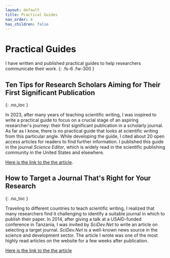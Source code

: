 ```yaml
---
layout: default
title: Practical Guides
nav_order: 4
has_children: false
---
```


# Practical Guides

I have written and published practical guides to help researchers communicate their work.
{: .fs-6 .fw-300 }

## Ten Tips for Research Scholars Aiming for Their First Significant Publication
{: .no_toc }

In 2023, after many years of teaching scientific writing, I was inspired to write a practical guide to focus on a crucial stage of an aspiring researcher's journey: their first significant publication in a scholarly journal. As far as I know, there is no practical guide that looks at scientific writing from this particular angle. While developing the guide, I cited about 20 open access articles for readers to find further information. I published this guide in the journal *Science Editor*, which is widely read in the scientific publishing community in the United States and elsewhere.

[Here is the link to the the article](https://www.csescienceeditor.org/article/ten-tips-for-research-scholars-aiming-for-their-first-significant-publication/).

## How to Target a Journal That's Right for Your Research
{: .no_toc }

Traveling to different countries to teach scientific writing, I realized that many researchers find it challenging to identify a suitable journal in which to publish their paper. In 2014, after giving a talk at a USAID-funded conference in Tanzania, I was invited by *SciDev.Net* to write an article on selecting a target journal. *SciDev.Net* is a well-known news source in the science and development sector. The article I wrote was one of the most highly read articles on the website for a few weeks after publication.

[Here is the link to the the article](https://www.scidev.net/global/practical-guides/target-journal-right-research-communicate-publish/.)
